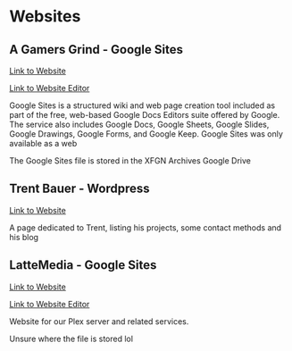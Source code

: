 # Websites

## A Gamers Grind - Google Sites

[Link to Website](https://agamersgrind.com)

[Link to Website Editor](https://sites.google.com/d/1sejc9Bb1GuMa2oZwHmQxplkmN961S57Q/p/1lYKMPIr5rXzBkg9MLIE_hOAfeDGVGKOn/edit)

Google Sites is a structured wiki and web page creation tool included as part of the free, web-based Google Docs Editors suite offered by Google. The service also includes Google Docs, Google Sheets, Google Slides, Google Drawings, Google Forms, and Google Keep. Google Sites was only available as a web

The Google Sites file is stored in the XFGN Archives Google Drive

## Trent Bauer - Wordpress

[Link to Website](https://trentbauer.com)

A page dedicated to Trent, listing his projects, some contact methods and his blog

## LatteMedia - Google Sites

[Link to Website](https://www.lattemedia.tv/)

[Link to Website Editor](https://sites.google.com/d/1r3PDqyTMx9Efi7HHKqtON8TXh3woUys_/p/1pidisc6hBwNTFAWP4TB9k6QJoromUxvF/edit)

Website for our Plex server and related services.

Unsure where the file is stored lol
